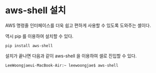 # aws-shell 설치
AWS 명령줄 인터페이스를 더욱 쉽고 편하게 사용할 수 있도록 도와주는 셸이다.

역시 pip 를 이용하여 설치할 수 있다.

```
pip install aws-shell
```

설치가 끝나면 다음과 같이 aws-shell 을 이용하여 셀로 진입할 수 있다.

```
LeeWoongjaeui-MacBook-Air:~ leewoongjae$ aws-shell
```
